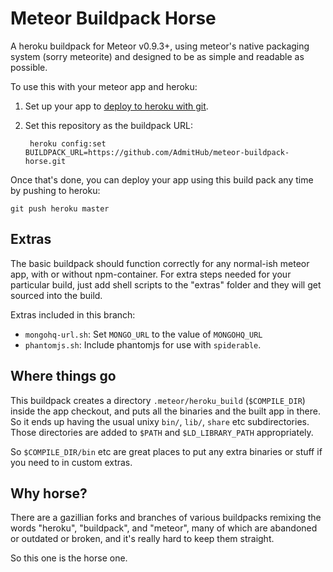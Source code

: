# Meteor Buildpack Horse

A heroku buildpack for Meteor v0.9.3+, using meteor's native packaging system
(sorry meteorite) and designed to be as simple and readable as possible.

To use this with your meteor app and heroku:

1. Set up your app to [deploy to heroku with git](https://devcenter.heroku.com/articles/git).
2. Set this repository as the buildpack URL:

        heroku config:set BUILDPACK_URL=https://github.com/AdmitHub/meteor-buildpack-horse.git

Once that's done, you can deploy your app using this build pack any time by pushing to heroku:

    git push heroku master

## Extras

The basic buildpack should function correctly for any normal-ish meteor app,
with or without npm-container.  For extra steps needed for your particular build,
just add shell scripts to the "extras" folder and they will get sourced into the 
build.

Extras included in this branch:
 - ``mongohq-url.sh``: Set ``MONGO_URL`` to the value of ``MONGOHQ_URL``
 - ``phantomjs.sh``: Include phantomjs for use with ``spiderable``.

## Where things go

This buildpack creates a directory ``.meteor/heroku_build`` (``$COMPILE_DIR``)
inside the app checkout, and puts all the binaries and the built app in there.
So it ends up having the usual unixy ``bin/``, ``lib/``, ``share`` etc
subdirectories.  Those directories are added to ``$PATH`` and
``$LD_LIBRARY_PATH`` appropriately.

So ``$COMPILE_DIR/bin`` etc are great places to put any extra binaries or stuff
if you need to in custom extras.

## Why horse?

There are a gazillian forks and branches of various buildpacks remixing the
words "heroku", "buildpack", and "meteor", many of which are abandoned or
outdated or broken, and it's really hard to keep them straight.

So this one is the horse one.
